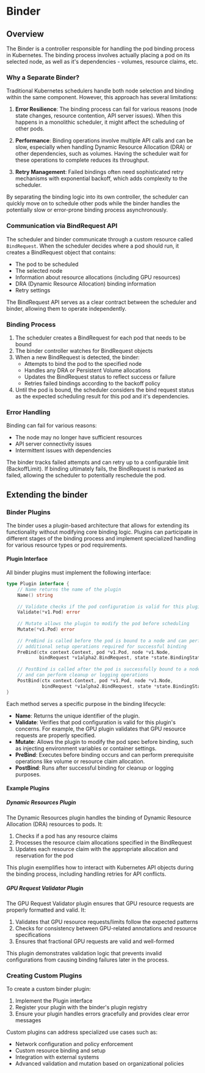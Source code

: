 # Binder

## Overview
The Binder is a controller responsible for handling the pod binding process in Kubernetes. The binding process involves actually placing a pod on its selected node, as well as it's dependencies - volumes, resource claims, etc.

### Why a Separate Binder?

Traditional Kubernetes schedulers handle both node selection and binding within the same component. However, this approach has several limitations:

1. **Error Resilience**: The binding process can fail for various reasons (node state changes, resource contention, API server issues). When this happens in a monolithic scheduler, it might affect the scheduling of other pods.

2. **Performance**: Binding operations involve multiple API calls and can be slow, especially when handling Dynamic Resource Allocation (DRA) or other dependencies, such as volumes. Having the scheduler wait for these operations to complete reduces its throughput.

3. **Retry Management**: Failed bindings often need sophisticated retry mechanisms with exponential backoff, which adds complexity to the scheduler.

By separating the binding logic into its own controller, the scheduler can quickly move on to schedule other pods while the binder handles the potentially slow or error-prone binding process asynchronously.

### Communication via BindRequest API

The scheduler and binder communicate through a custom resource called `BindRequest`. When the scheduler decides where a pod should run, it creates a BindRequest object that contains:

- The pod to be scheduled
- The selected node
- Information about resource allocations (including GPU resources)
- DRA (Dynamic Resource Allocation) binding information
- Retry settings

The BindRequest API serves as a clear contract between the scheduler and binder, allowing them to operate independently.

### Binding Process

1. The scheduler creates a BindRequest for each pod that needs to be bound
2. The binder controller watches for BindRequest objects
3. When a new BindRequest is detected, the binder:
   - Attempts to bind the pod to the specified node
   - Handles any DRA or Persistent Volume allocations
   - Updates the BindRequest status to reflect success or failure
   - Retries failed bindings according to the backoff policy
4. Until the pod is bound, the scheduler considers the bind request status as the expected scheduling result for this pod and it's dependencies.

### Error Handling

Binding can fail for various reasons:
- The node may no longer have sufficient resources
- API server connectivity issues
- Intermittent issues with dependencies

The binder tracks failed attempts and can retry up to a configurable limit (BackoffLimit). If binding ultimately fails, the BindRequest is marked as failed, allowing the scheduler to potentially reschedule the pod.

## Extending the binder

### Binder Plugins

The binder uses a plugin-based architecture that allows for extending its functionality without modifying core binding logic. Plugins can participate in different stages of the binding process and implement specialized handling for various resource types or pod requirements.

#### Plugin Interface

All binder plugins must implement the following interface:

```go
type Plugin interface {
    // Name returns the name of the plugin
    Name() string
    
    // Validate checks if the pod configuration is valid for this plugin
    Validate(*v1.Pod) error
    
    // Mutate allows the plugin to modify the pod before scheduling
    Mutate(*v1.Pod) error
    
    // PreBind is called before the pod is bound to a node and can perform
    // additional setup operations required for successful binding
    PreBind(ctx context.Context, pod *v1.Pod, node *v1.Node, 
            bindRequest *v1alpha2.BindRequest, state *state.BindingState) error
    
    // PostBind is called after the pod is successfully bound to a node
    // and can perform cleanup or logging operations
    PostBind(ctx context.Context, pod *v1.Pod, node *v1.Node, 
             bindRequest *v1alpha2.BindRequest, state *state.BindingState)
}
```

Each method serves a specific purpose in the binding lifecycle:

- **Name**: Returns the unique identifier of the plugin.
- **Validate**: Verifies that pod configuration is valid for this plugin's concerns. For example, the GPU plugin validates that GPU resource requests are properly specified.
- **Mutate**: Allows the plugin to modify the pod spec before binding, such as injecting environment variables or container settings.
- **PreBind**: Executes before binding occurs and can perform prerequisite operations like volume or resource claim allocation.
- **PostBind**: Runs after successful binding for cleanup or logging purposes.

#### Example Plugins

##### Dynamic Resources Plugin

The Dynamic Resources plugin handles the binding of Dynamic Resource Allocation (DRA) resources to pods. It:

1. Checks if a pod has any resource claims
2. Processes the resource claim allocations specified in the BindRequest
3. Updates each resource claim with the appropriate allocation and reservation for the pod

This plugin exemplifies how to interact with Kubernetes API objects during the binding process, including handling retries for API conflicts.

##### GPU Request Validator Plugin

The GPU Request Validator plugin ensures that GPU resource requests are properly formatted and valid. It:

1. Validates that GPU resource requests/limits follow the expected patterns
2. Checks for consistency between GPU-related annotations and resource specifications
3. Ensures that fractional GPU requests are valid and well-formed

This plugin demonstrates validation logic that prevents invalid configurations from causing binding failures later in the process.

### Creating Custom Plugins

To create a custom binder plugin:

1. Implement the Plugin interface
2. Register your plugin with the binder's plugin registry
3. Ensure your plugin handles errors gracefully and provides clear error messages

Custom plugins can address specialized use cases such as:
- Network configuration and policy enforcement
- Custom resource binding and setup
- Integration with external systems
- Advanced validation and mutation based on organizational policies